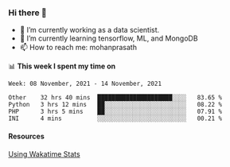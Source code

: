 ### Hi there 👋

- 🔭 I’m currently working as a data scientist.
- 🌱 I’m currently learning tensorflow, ML, and MongoDB
- 📫 How to reach me: mohanprasath

📊 **This week I spent my time on**
<!--START_SECTION:waka-->
```text
Week: 08 November, 2021 - 14 November, 2021

Other    32 hrs 40 mins  █████████████████████░░░░   83.65 % 
Python   3 hrs 12 mins   ██░░░░░░░░░░░░░░░░░░░░░░░   08.22 % 
PHP      3 hrs 5 mins    ██░░░░░░░░░░░░░░░░░░░░░░░   07.91 % 
INI      4 mins          ░░░░░░░░░░░░░░░░░░░░░░░░░   00.21 % 
```
<!--END_SECTION:waka-->

#### Resources
[Using Wakatime Stats](https://github.com/marketplace/actions/waka-readme)
